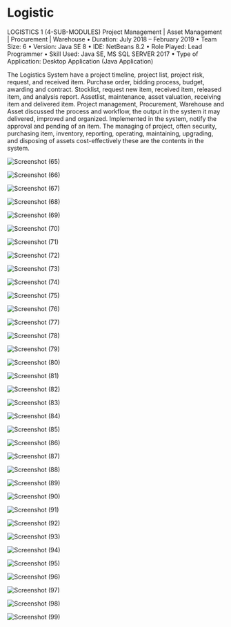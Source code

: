 # Logistic
LOGISTICS 1 (4-SUB-MODULES)
Project Management | Asset Management | Procurement | Warehouse
•	Duration: July 2018 – February 2019
•	Team Size: 6
•	Version: Java SE 8
•	IDE: NetBeans 8.2
•	Role Played: Lead Programmer
•	Skill Used: Java SE, MS SQL SERVER 2017
•	Type of Application: Desktop Application (Java Application)

The Logistics System have a project timeline, project list, project risk, request,
and received item. Purchase order, bidding process, budget, awarding and contract. Stocklist, request new item, received item, released item, and
analysis report. Assetlist, maintenance, asset valuation, receiving item and 
delivered item. Project management, Procurement, Warehouse and Asset discussed the process and workflow, the output in the system it may delivered, improved and organized. Implemented in the system, 
notify the approval and pending of an item.
The managing of project, often security, purchasing item, inventory, reporting, operating, maintaining, upgrading, and disposing of assets cost-effectively these are the contents in the system.

![Screenshot (65)](https://user-images.githubusercontent.com/55613764/79627438-be73d480-816a-11ea-8d36-0465341c97b2.png)

![Screenshot (66)](https://user-images.githubusercontent.com/55613764/79627441-ca5f9680-816a-11ea-99a4-e4f2912640fb.png)

![Screenshot (67)](https://user-images.githubusercontent.com/55613764/79627583-27a81780-816c-11ea-9f19-da2ee5441472.png)

![Screenshot (68)](https://user-images.githubusercontent.com/55613764/79627584-2bd43500-816c-11ea-8178-2dacb6a4586d.png)

![Screenshot (69)](https://user-images.githubusercontent.com/55613764/79627587-342c7000-816c-11ea-8e1d-29a05d776d40.png)

![Screenshot (70)](https://user-images.githubusercontent.com/55613764/79627590-38f12400-816c-11ea-83c7-68631ae1d52e.png)

![Screenshot (71)](https://user-images.githubusercontent.com/55613764/79627601-558d5c00-816c-11ea-9925-04e241e9c76f.png)

![Screenshot (72)](https://user-images.githubusercontent.com/55613764/79627605-5d4d0080-816c-11ea-9059-ca7474678686.png)

![Screenshot (73)](https://user-images.githubusercontent.com/55613764/79627606-6047f100-816c-11ea-8b81-48ef3cc04d5e.png)

![Screenshot (74)](https://user-images.githubusercontent.com/55613764/79627610-66d66880-816c-11ea-88f5-075d82a7b309.png)

![Screenshot (75)](https://user-images.githubusercontent.com/55613764/79627614-6938c280-816c-11ea-8e5d-dbc3cd9790e3.png)

![Screenshot (76)](https://user-images.githubusercontent.com/55613764/79627617-7786de80-816c-11ea-8e0a-bde8a443249f.png)

![Screenshot (77)](https://user-images.githubusercontent.com/55613764/79627620-79e93880-816c-11ea-8661-6c3f2846dddf.png)

![Screenshot (78)](https://user-images.githubusercontent.com/55613764/79627621-7c4b9280-816c-11ea-90f2-e1c37555c152.png)

![Screenshot (79)](https://user-images.githubusercontent.com/55613764/79627622-7eadec80-816c-11ea-820b-4265b69aece6.png)

![Screenshot (80)](https://user-images.githubusercontent.com/55613764/79627623-81104680-816c-11ea-96fb-1fd9570922ef.png)

![Screenshot (81)](https://user-images.githubusercontent.com/55613764/79627627-88375480-816c-11ea-8968-4aa514ececf0.png)

![Screenshot (82)](https://user-images.githubusercontent.com/55613764/79627641-a1d89c00-816c-11ea-9e9e-606822067a64.png)

![Screenshot (83)](https://user-images.githubusercontent.com/55613764/79627642-a4d38c80-816c-11ea-8c40-b33c769e1e62.png)

![Screenshot (84)](https://user-images.githubusercontent.com/55613764/79627645-a69d5000-816c-11ea-97d1-325c55d98766.png)

![Screenshot (85)](https://user-images.githubusercontent.com/55613764/79627647-ab620400-816c-11ea-9b5a-9aeb69592a0e.png)

![Screenshot (86)](https://user-images.githubusercontent.com/55613764/79627648-adc45e00-816c-11ea-8b63-671864c64f00.png)

![Screenshot (87)](https://user-images.githubusercontent.com/55613764/79627650-b157e500-816c-11ea-9815-43fa01e907d5.png)

![Screenshot (88)](https://user-images.githubusercontent.com/55613764/79627655-bae14d00-816c-11ea-8eed-329623918b72.png)

![Screenshot (89)](https://user-images.githubusercontent.com/55613764/79627670-d2b8d100-816c-11ea-8215-893638b0c39c.png)

![Screenshot (90)](https://user-images.githubusercontent.com/55613764/79627671-d64c5800-816c-11ea-8f24-3cc2f9e9fdde.png)

![Screenshot (91)](https://user-images.githubusercontent.com/55613764/79627673-d8161b80-816c-11ea-8e56-bf332777b72a.png)

![Screenshot (92)](https://user-images.githubusercontent.com/55613764/79627675-da787580-816c-11ea-82a7-ad0a209d1705.png)

![Screenshot (93)](https://user-images.githubusercontent.com/55613764/79627680-df3d2980-816c-11ea-868d-4d4bd11d7ead.png)

![Screenshot (94)](https://user-images.githubusercontent.com/55613764/79627686-f4b25380-816c-11ea-98b6-12603c95ce3f.png)

![Screenshot (95)](https://user-images.githubusercontent.com/55613764/79627690-f7ad4400-816c-11ea-875b-c7a547adee79.png)

![Screenshot (96)](https://user-images.githubusercontent.com/55613764/79627692-f9770780-816c-11ea-81ef-0bc9f172ea81.png)

![Screenshot (97)](https://user-images.githubusercontent.com/55613764/79627694-fbd96180-816c-11ea-965a-b4be4181abf0.png)

![Screenshot (98)](https://user-images.githubusercontent.com/55613764/79627699-fe3bbb80-816c-11ea-9014-be34cf28db57.png)

![Screenshot (99)](https://user-images.githubusercontent.com/55613764/79627703-009e1580-816d-11ea-9a59-a17a3bec3695.png)


